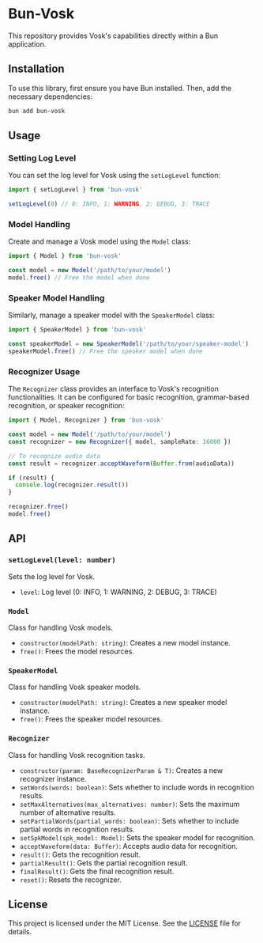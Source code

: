 # Bun-Vosk

This repository provides Vosk's capabilities directly within a Bun application.

## Installation

To use this library, first ensure you have Bun installed. Then, add the necessary dependencies:

```sh
bun add bun-vosk
```

## Usage

### Setting Log Level

You can set the log level for Vosk using the `setLogLevel` function:

```typescript
import { setLogLevel } from 'bun-vosk'

setLogLevel(0) // 0: INFO, 1: WARNING, 2: DEBUG, 3: TRACE
```

### Model Handling

Create and manage a Vosk model using the `Model` class:

```typescript
import { Model } from 'bun-vosk'

const model = new Model('/path/to/your/model')
model.free() // Free the model when done
```

### Speaker Model Handling

Similarly, manage a speaker model with the `SpeakerModel` class:

```typescript
import { SpeakerModel } from 'bun-vosk'

const speakerModel = new SpeakerModel('/path/to/your/speaker-model')
speakerModel.free() // Free the speaker model when done
```

### Recognizer Usage

The `Recognizer` class provides an interface to Vosk's recognition functionalities. It can be configured for basic recognition, grammar-based recognition, or speaker recognition:

```typescript
import { Model, Recognizer } from 'bun-vosk'

const model = new Model('/path/to/your/model')
const recognizer = new Recognizer({ model, sampleRate: 16000 })

// To recognize audio data
const result = recognizer.acceptWaveform(Buffer.from(audioData))

if (result) {
  console.log(recognizer.result())
}

recognizer.free()
model.free()
```

## API

### `setLogLevel(level: number)`

Sets the log level for Vosk.

- `level`: Log level (0: INFO, 1: WARNING, 2: DEBUG, 3: TRACE)

### `Model`

Class for handling Vosk models.

- `constructor(modelPath: string)`: Creates a new model instance.
- `free()`: Frees the model resources.

### `SpeakerModel`

Class for handling Vosk speaker models.

- `constructor(modelPath: string)`: Creates a new speaker model instance.
- `free()`: Frees the speaker model resources.

### `Recognizer`

Class for handling Vosk recognition tasks.

- `constructor(param: BaseRecognizerParam & T)`: Creates a new recognizer instance.
- `setWords(words: boolean)`: Sets whether to include words in recognition results.
- `setMaxAlternatives(max_alternatives: number)`: Sets the maximum number of alternative results.
- `setPartialWords(partial_words: boolean)`: Sets whether to include partial words in recognition results.
- `setSpkModel(spk_model: Model)`: Sets the speaker model for recognition.
- `acceptWaveform(data: Buffer)`: Accepts audio data for recognition.
- `result()`: Gets the recognition result.
- `partialResult()`: Gets the partial recognition result.
- `finalResult()`: Gets the final recognition result.
- `reset()`: Resets the recognizer.

## License

This project is licensed under the MIT License. See the [LICENSE](LICENSE) file for details.
